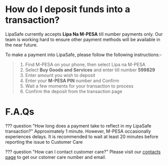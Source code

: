 # How do I deposit funds into a transaction?

LipaSafe currently accepts **Lipa Na M-PESA** till number payments only. Our team is working hard to ensure other payment methods will be available in the near future.

To make a payment into LipaSafe, please follow the following instructions:-

> 1. Find M-PESA on your phone, then select Lipa na M-PESA
> 2. Select **Buy Goods and Services** and enter till number **599829**
> 3. Enter amount you wish to deposit
> 4. Enter your **M-PESA PIN** number and Confirm
> 5. Wait a few moments for your transaction to process
> 6. Confirm the deposit from the transaction page


# F.A.Qs

??? question "How long does a payment take to reflect in my LipaSafe transaction?"
    Approximately 1 minute. However, M-PESA occasionally experiences delays. It is recommended to wait at least 20 minutes before reporting the issue to Customer Care
    
    
??? question "How can I contact customer care?"
    Please visit our [contacts page](../../legal/contacts) to get our cstomer care number and email.

